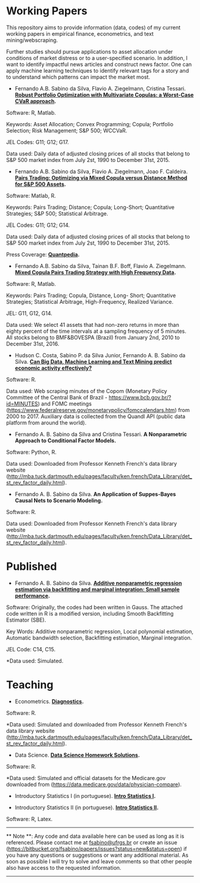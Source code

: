 Working Papers
==============

This repository aims to provide information (data, codes) of my current working papers in empirical finance, econometrics, and text mining/webscraping. 

Further studies should pursue applications to asset allocation under conditions of market distress or to a user-specified scenario. In addition, I want to identify impactful news articles and construct news factor. One can apply machine learning techniques to identify relevant tags for a story and to understand which patterns can impact the market most.

* Fernando A.B. Sabino da Silva, Flavio A. Ziegelmann, Cristina Tessari. **[Robust Portfolio Optimization with Multivariate Copulas: a Worst-Case CVaR approach](https://bitbucket.org/fsabino/papers/src/8c2891b93c632ee77fcc5639738a005c17530cd1/Portfolio_Optimization_with_Multidimensional_Copulas/?at=master).**

Software: R, Matlab.

Keywords: Asset Allocation; Convex Programming; Copula; Portfolio Selection; Risk Management; S&P 500; WCCVaR. 

JEL Codes: G11; G12; G17.

Data used: Daily data of adjusted closing prices of all stocks that belong to S&P 500 market index from July 2st, 1990 to December 31st, 2015.


* Fernando A.B. Sabino da Silva, Flavio A. Ziegelmann, Joao F. Caldeira. **[Pairs Trading: Optimizing via Mixed Copula versus Distance Method for S&P 500 Assets](https://bitbucket.org/fsabino/papers/src/8c2891b93c632ee77fcc5639738a005c17530cd1/Pairs_Trading_Daily_Frequency/?at=master).**

Software: Matlab, R.

Keywords: Pairs Trading; Distance; Copula; Long-Short; Quantitative Strategies; S&P 500; Statistical Arbitrage.

JEL Codes: G11; G12; G14.

Data used: Daily data of adjusted closing prices of all stocks that belong to S&P 500 market index from July 2st, 1990 to December 31st, 2015.

Press Coverage: **[Quantpedia](https://quantpedia.com/Blog/Details/mixed-copula-pairs-trading-strategy).**


* Fernando A.B. Sabino da Silva, Tainan B.F. Boff, Flavio A. Ziegelmann. **[Mixed Copula Pairs Trading Strategy with High Frequency Data](https://bitbucket.org/fsabino/papers/src/482db82bfc3b109b6ce3408792bfb38adae63fd3/Pairs_Trading_High_Frequency/?at=master).**

Software: R, Matlab.

Keywords: Pairs Trading; Copula, Distance, Long-
Short; Quantitative Strategies; Statistical Arbitrage, High-Frequency, Realized Variance.

JEL: G11, G12, G14.

Data used: We select 41 assets that had non-zero returns in more than eighty percent of the time intervals at a sampling frequency of 5 minutes. All stocks belong to BMF&BOVESPA (Brazil) from January 2nd, 2010 to December 31st, 2016.


* Hudson C. Costa, Sabino P. da Silva Junior, Fernando A. B. Sabino da Silva. **[Can Big Data, Machine Learning and Text Mining predict economic activity effectively?](https://bitbucket.org/fsabino/papers/src/8c2891b93c632ee77fcc5639738a005c17530cd1/Sentiment_Analysis/?at=master)**

Software: R.

Data used: Web scraping minutes of the Copom (Monetary Policy Committee of the Central Bank of Brazil - https://www.bcb.gov.br/?id=MINUTES) and FOMC meetings (https://www.federalreserve.gov/monetarypolicy/fomccalendars.htm) from 2000 to 2017. Auxiliary data is collected from the Quandl API (public data platform from around the world).

* Fernando A. B. Sabino da Silva and Cristina Tessari. **A Nonparametric Approach to Conditional Factor Models.**

Software: Python, R.

Data used: Downloaded from Professor Kenneth French's data library website (http://mba.tuck.dartmouth.edu/pages/faculty/ken.french/Data_Library/det_st_rev_factor_daily.html).

* Fernando A. B. Sabino da Silva. **An Application of Suppes-Bayes Causal Nets to Scenario Modeling.**

Software: R.

Data used: Downloaded from Professor Kenneth French's data library website (http://mba.tuck.dartmouth.edu/pages/faculty/ken.french/Data_Library/det_st_rev_factor_daily.html).


Published
==============

* Fernando A. B. Sabino da Silva. **[Additive nonparametric regression estimation via backfitting and marginal integration: Small sample performance](https://bitbucket.org/fsabino/papers/src/8c2891b93c632ee77fcc5639738a005c17530cd1/Nonparametric_Smoothing/?at=master).** 

Software: Originally, the codes had been written in Gauss. The attached code written in R is a modified version, including Smooth Backfitting Estimator (SBE).

Key Words: Additive nonparametric regression, Local polynomial estimation, Automatic bandwidth selection, Backfitting estimation, Marginal integration.

JEL Code: C14, C15.

*Data used: Simulated.


Teaching
==============

* Econometrics. **[Diagnostics](https://bitbucket.org/fsabino/papers/src/27466fb393107c4b44b13ec38b377e692cee6869/Econometrics/?at=master).**

Software: R.

*Data used: Simulated and downloaded from Professor Kenneth French's data library website (http://mba.tuck.dartmouth.edu/pages/faculty/ken.french/Data_Library/det_st_rev_factor_daily.html).

* Data Science. **[Data Science Homework Solutions](https://bitbucket.org/fsabino/papers/src/27466fb393107c4b44b13ec38b377e692cee6869/Data%20Science/?at=master).**

Software: R.

*Data used: Simulated and official datasets for the Medicare.gov downloaded from (https://data.medicare.gov/data/physician-compare).

* Introductory Statistics I (in portuguese). **[Intro Statistics I](https://bitbucket.org/fsabino/papers/src/27466fb393107c4b44b13ec38b377e692cee6869/Data%20Science/?at=master).**

* Introductory Statistics II (in portuguese). **[Intro Statistics II](https://bitbucket.org/fsabino/papers/src/27466fb393107c4b44b13ec38b377e692cee6869/Data%20Science/?at=master).**

Software: R, Latex.

---
** Note **: Any code and data available here can be used as long as it is referenced. Please contact me at fsabino@ufrgs.br or create an issue (https://bitbucket.org/fsabino/papers/issues?status=new&status=open) if you have any questions or suggestions or want any additional material. As soon as possible I will try to solve and leave comments so that other people also have access to the requested information.

---